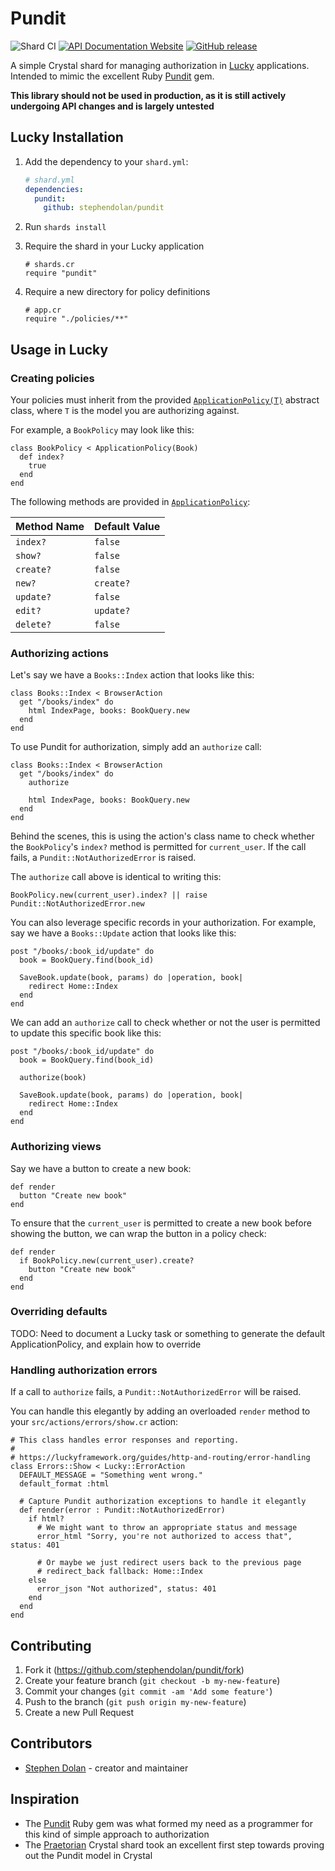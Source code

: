 # Pundit

![Shard CI](https://github.com/stephendolan/pundit/workflows/Shard%20CI/badge.svg)
[![API Documentation Website](https://img.shields.io/website?down_color=red&down_message=Offline&label=API%20Documentation&up_message=Online&url=https%3A%2F%2Fstephendolan.github.io%2Fpundit%2F)](https://stephendolan.github.io/pundit)
[![GitHub release](https://img.shields.io/github/release/stephendolan/pundit.svg?label=Release)](https://github.com/stephendolan/pundit/releases)

A simple Crystal shard for managing authorization in [Lucky](https://luckyframework.org) applications. Intended to mimic the excellent Ruby [Pundit](https://github.com/varvet/pundit) gem.

**This library should not be used in production, as it is still actively undergoing API changes and is largely untested**

## Lucky Installation

1. Add the dependency to your `shard.yml`:

   ```yaml
   # shard.yml
   dependencies:
     pundit:
       github: stephendolan/pundit
   ```

1. Run `shards install`

1. Require the shard in your Lucky application

   ```crystal
   # shards.cr
   require "pundit"
   ```

1. Require a new directory for policy definitions

   ```crystal
   # app.cr
   require "./policies/**"
   ```

## Usage in Lucky

### Creating policies

Your policies must inherit from the provided [`ApplicationPolicy(T)`](src/pundit/application_policy.cr) abstract class, where `T` is the model you are authorizing against.

For example, a `BookPolicy` may look like this:

```crystal
class BookPolicy < ApplicationPolicy(Book)
  def index?
    true
  end
end
```

The following methods are provided in [`ApplicationPolicy`](src/pundit/application_policy.cr):

| Method Name | Default Value |
| ----------- | ------------- |
| `index?`    | `false`       |
| `show?`     | `false`       |
| `create?`   | `false`       |
| `new?`      | `create?`     |
| `update?`   | `false`       |
| `edit?`     | `update?`     |
| `delete?`   | `false`       |

### Authorizing actions

Let's say we have a `Books::Index` action that looks like this:

```crystal
class Books::Index < BrowserAction
  get "/books/index" do
    html IndexPage, books: BookQuery.new
  end
end
```

To use Pundit for authorization, simply add an `authorize` call:

```crystal
class Books::Index < BrowserAction
  get "/books/index" do
    authorize

    html IndexPage, books: BookQuery.new
  end
end
```

Behind the scenes, this is using the action's class name to check whether the `BookPolicy`'s `index?` method is permitted for `current_user`. If the call fails, a `Pundit::NotAuthorizedError` is raised.

The `authorize` call above is identical to writing this:

```crystal
BookPolicy.new(current_user).index? || raise Pundit::NotAuthorizedError.new
```

You can also leverage specific records in your authorization. For example, say we have a `Books::Update` action that looks like this:

```crystal
post "/books/:book_id/update" do
  book = BookQuery.find(book_id)

  SaveBook.update(book, params) do |operation, book|
    redirect Home::Index
  end
end
```

We can add an `authorize` call to check whether or not the user is permitted to update this specific book like this:

```crystal
post "/books/:book_id/update" do
  book = BookQuery.find(book_id)

  authorize(book)

  SaveBook.update(book, params) do |operation, book|
    redirect Home::Index
  end
end
```

### Authorizing views

Say we have a button to create a new book:

```crystal
def render
  button "Create new book"
end
```

To ensure that the `current_user` is permitted to create a new book before showing the button, we can wrap the button in a policy check:

```crystal
def render
  if BookPolicy.new(current_user).create?
    button "Create new book"
  end
end
```

### Overriding defaults

TODO: Need to document a Lucky task or something to generate the default ApplicationPolicy, and explain how to override

### Handling authorization errors

If a call to `authorize` fails, a `Pundit::NotAuthorizedError` will be raised.

You can handle this elegantly by adding an overloaded `render` method to your `src/actions/errors/show.cr` action:

```crystal
# This class handles error responses and reporting.
#
# https://luckyframework.org/guides/http-and-routing/error-handling
class Errors::Show < Lucky::ErrorAction
  DEFAULT_MESSAGE = "Something went wrong."
  default_format :html

  # Capture Pundit authorization exceptions to handle it elegantly
  def render(error : Pundit::NotAuthorizedError)
    if html?
      # We might want to throw an appropriate status and message
      error_html "Sorry, you're not authorized to access that", status: 401

      # Or maybe we just redirect users back to the previous page
      # redirect_back fallback: Home::Index
    else
      error_json "Not authorized", status: 401
    end
  end
end
```

## Contributing

1. Fork it (<https://github.com/stephendolan/pundit/fork>)
2. Create your feature branch (`git checkout -b my-new-feature`)
3. Commit your changes (`git commit -am 'Add some feature'`)
4. Push to the branch (`git push origin my-new-feature`)
5. Create a new Pull Request

## Contributors

- [Stephen Dolan](https://github.com/stephendolan) - creator and maintainer

## Inspiration

- The [Pundit](https://github.com/varvet/pundit) Ruby gem was what formed my need as a programmer for this kind of simple approach to authorization
- The [Praetorian](https://github.com/ilanusse/praetorian) Crystal shard took an excellent first step towards proving out the Pundit model in Crystal
